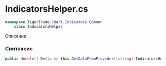 
# IndicatorsHelper.cs
```csharp
namespace TigerTrade.Chart.Indicators.Common  
    class IndicatorsHelper
```

Описание

### Синтаксис
```csharp
public double[] Delta => this.GetDataFromProvider((string) IndicatorsHelper.buesU2Tct638m4LDe0vP(-952161250 ^ -952136140));{ get; }
```
